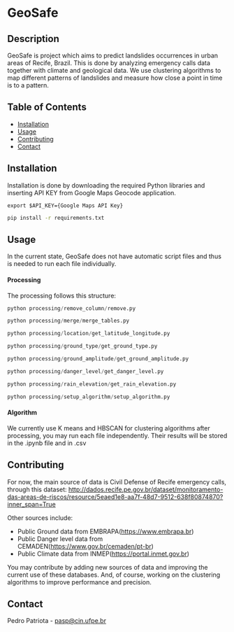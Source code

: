 # GeoSafe

## Description
GeoSafe is project which aims to predict landslides occurrences in urban areas of Recife, Brazil. This is done by analyzing emergency calls data together with climate and geological data. We use clustering algorithms to map different patterns of landslides and measure how close a point in time is to a pattern.

## Table of Contents
- [Installation](#installation)
- [Usage](#usage)
- [Contributing](#contributing)
- [Contact](#contact)

## Installation
Installation is done by downloading the required Python libraries and inserting API KEY from Google Maps Geocode application.
````aiignore
export $API_KEY={Google Maps API Key}
````

```bash
pip install -r requirements.txt 
```

## Usage
In the current state, GeoSafe does not have automatic script files and thus is needed to run each file individually. 
#### Processing
The processing follows this structure:
```python
python processing/remove_column/remove.py
```
```python
python processing/merge/merge_tables.py
```
```python
python processing/location/get_latitude_longitude.py
```
```python
python processing/ground_type/get_ground_type.py
```
```python
python processing/ground_amplitude/get_ground_amplitude.py
```
```python
python processing/danger_level/get_danger_level.py
```
```python
python processing/rain_elevation/get_rain_elevation.py
```
```python
python processing/setup_algorithm/setup_algorithm.py
```

#### Algorithm
We currently use K means and HBSCAN for clustering algorithms after processing, you may run each file independently. Their results will be stored in the .ipynb file and in .csv 

## Contributing
For now, the main source of data is Civil Defense of Recife emergency calls, through this dataset:
http://dados.recife.pe.gov.br/dataset/monitoramento-das-areas-de-riscos/resource/5eaed1e8-aa7f-48d7-9512-638f80874870?inner_span=True

Other sources include:
- Public Ground data from EMBRAPA(https://www.embrapa.br)
- Public Danger level data from CEMADEN(https://www.gov.br/cemaden/pt-br)
- Public Climate data from INMEP(https://portal.inmet.gov.br)

You may contribute by adding new sources of data and improving the current use of these databases. And, of course, working on the clustering algorithms to improve performance and precision. 

## Contact
Pedro Patriota - pasp@cin.ufpe.br
